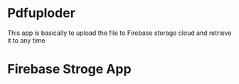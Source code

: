 # Pdfuploder
This app is basically to upload the file to Firebase storage cloud and retrieve it to any time
<h1>
Firebase Stroge App
</h1>
